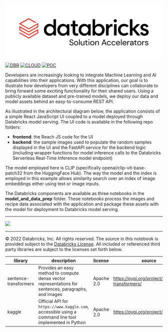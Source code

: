 <img src='https://github.com/databricks-industry-solutions/.github/raw/main/profile/solacc_logo_wide.png' width="600px">

[![DBR](https://img.shields.io/badge/DBR-10.4ML-red?logo=databricks&style=for-the-badge)](https://docs.databricks.com/release-notes/runtime/10.4ml.html)
[![CLOUD](https://img.shields.io/badge/CLOUD-ALL-blue?logo=googlecloud&style=for-the-badge)](https://cloud.google.com/databricks)
[![POC](https://img.shields.io/badge/POC-10_days-green?style=for-the-badge)](https://databricks.com/try-databricks)

Developers are increasingly looking to integrate Machine Learning and AI capabilities into their applications. With this application, our goal is to illustrate how developers from very different disciplines can collaborate to bring forward some exciting functionality for their shared users. Using a publicly available dataset and pre-trained models, we deploy our data and model assets behind an easy-to-consume REST API.

As illustrated in the architectural diagram below, the application consists of a simple React JavaScript UI coupled to a model deployed through Databricks model serving. The UI code is available in the following repo folders:

* **frontend**: the Reach JS code for the UI
* **backend**: the sample images used to populate the random samples displayed in the UI and the FastAPI service for the backend logic (including wrapper functions for model inference calls to the Databricks Serverless Real-Time Inference model endpoint)

The model employed here is CLIP (specifically openai/clip-vit-base-patch32 from the HuggingFace Hub). The way the model and the index is employed in this example allows similarity search over an index of image embeddings either using text or image inputs. 

The Databricks components are available as three notebooks in the **model_and_data_prep** folder.  These notebooks process the images and recipe data associated with the application and package these assets with the model for deployment to Databricks model serving.
</p>

___

<img src=https://brysmiwasb.blob.core.windows.net/demos/images/recipes_simplearch.png width=600>

___

&copy; 2022 Databricks, Inc. All rights reserved. The source in this notebook is provided subject to the [Databricks License](https://databricks.com/db-license-source).  All included or referenced third party libraries are subject to the licenses set forth below.

| library                                | description             | license    | source                                              |
|----------------------------------------|-------------------------|------------|-----------------------------------------------------|
|sentence-transformers | Provides an easy method to compute dense vector representations for sentences, paragraphs, and images | Apache 2.0| https://pypi.org/project/sentence-transformers/      |
| kaggle| Official API for `https://www.kaggle.com`, accessible using a command line tool implemented in Python | Apache 2.0 | https://pypi.org/project/kaggle/|
